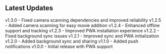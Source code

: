 ## Latest Updates

v1.3.0 - Fixed camera scanning dependencies and improved reliability
v1.2.5 - Added camera scanning for easy movie addition
v1.2.4 - Enhanced offline support and tracking
v1.2.3 - Improved PWA installation experience
v1.2.2 - Fixed background sync issues
v1.2.1 - Improved sync and PWA initialization
v1.2.0 - Added background sync and sharing
v1.1.0 - Added push notifications
v1.0.0 - Initial release with PWA support